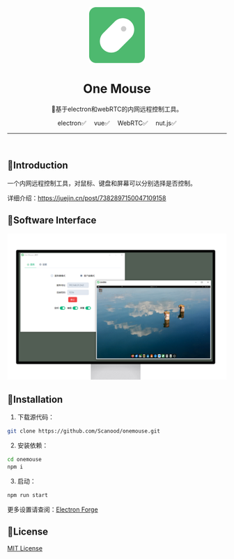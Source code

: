 <div align="center">
    <img src="images/logo.png" width="128" height="128" />
    <h1>One Mouse</h1>
    <p>🐹基于electron和webRTC的内网远程控制工具。</p>
    <a href="https://www.electronjs.org" style="text-decoration:none;margin:0.5em">electron✅</a>
    <a href="https://cn.vuejs.org" style="text-decoration:none;margin:0.5em">vue✅</a>
    <a href="https://developer.mozilla.org/en-US/docs/Web/API/WebRTC_API" style="text-decoration:none;margin:0.5em">WebRTC✅</a>
    <a href="https://github.com/nut-tree/nut.js" style="text-decoration:none;margin:0.5em">nut.js✅</a>
</div>
<hr>
<br>

## 🍍Introduction
一个内网远程控制工具，对鼠标、键盘和屏幕可以分别选择是否控制。

详细介绍：https://juejin.cn/post/7382897150047109158
## 🍓Software Interface
<div align="center">
    <img src="assets/interface.png" />
</div>

## 🍉Installation

1. 下载源代码：
```bash
git clone https://github.com/Scanood/onemouse.git
```
2. 安装依赖：
```bash
cd onemouse
npm i
```
3. 启动：
```bash
npm run start
```
更多设置请查阅：[Electron Forge](https://www.electronforge.io/)

## 🍞License
[MIT License](./LICENSE)



